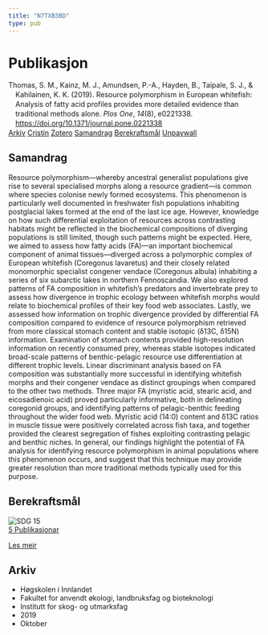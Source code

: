 ```yaml
---
title: "N7TXB3BD"
type: pub
---
```

<h1>Publikasjon</h1>
<article id="csl-bib-container-N7TXB3BD" class="csl-bib-container">
  <div class="csl-bib-body" style="line-height: 1.35; padding-left: 1em; text-indent:-1em;">
  <div class="csl-entry">Thomas, S. M., Kainz, M. J., Amundsen, P.-A., Hayden, B., Taipale, S. J., &amp; Kahilainen, K. K. (2019). Resource polymorphism in European whitefish: Analysis of fatty acid profiles provides more detailed evidence than traditional methods alone. <i>Plos One</i>, <i>14</i>(8), e0221338. <a href="https://doi.org/10.1371/journal.pone.0221338">https://doi.org/10.1371/journal.pone.0221338</a></div>
</div>
  <div class="csl-bib-buttons">
    <a href="#taxonomy-article-N7TXB3BD" class="csl-bib-button">Arkiv</a>
    <a href="https://app.cristin.no/results/show.jsf?id=1735573" alt="Cristin URL" class="csl-bib-button">Cristin</a>
    <a href="http://zotero.org/groups/5402882/items/N7TXB3BD" alt="Zotero URL" class="csl-bib-button">Zotero</a>
    <a href="#abstract-article-N7TXB3BD" class="csl-bib-button">Samandrag</a>
    <a href="#sdg-article-N7TXB3BD" class="csl-bib-button">Berekraftsmål</a>
    <a href="https://journals.plos.org/plosone/article/file?id=10.1371/journal.pone.0221338&amp;type=printable" class="csl-bib-button">Unpaywall</a>
  </div>
  <div id="csl-bib-meta-container-N7TXB3BD"></div>
</article>
<div id="csl-bib-meta-N7TXB3BD" class="csl-bib-meta">
  <article id="abstract-article-N7TXB3BD" class="abstract-article">
    <h1>Samandrag</h1>
    Resource polymorphism—whereby ancestral generalist populations give rise to several specialised morphs along a resource gradient—is common where species colonise newly formed ecosystems. This phenomenon is particularly well documented in freshwater fish populations inhabiting postglacial lakes formed at the end of the last ice age. However, knowledge on how such differential exploitation of resources across contrasting habitats might be reflected in the biochemical compositions of diverging populations is still limited, though such patterns might be expected. Here, we aimed to assess how fatty acids (FA)—an important biochemical component of animal tissues—diverged across a polymorphic complex of European whitefish (Coregonus lavaretus) and their closely related monomorphic specialist congener vendace (Coregonus albula) inhabiting a series of six subarctic lakes in northern Fennoscandia. We also explored patterns of FA composition in whitefish’s predators and invertebrate prey to assess how divergence in trophic ecology between whitefish morphs would relate to biochemical profiles of their key food web associates. Lastly, we assessed how information on trophic divergence provided by differential FA composition compared to evidence of resource polymorphism retrieved from more classical stomach content and stable isotopic (δ13C, δ15N) information. Examination of stomach contents provided high-resolution information on recently consumed prey, whereas stable isotopes indicated broad-scale patterns of benthic-pelagic resource use differentiation at different trophic levels. Linear discriminant analysis based on FA composition was substantially more successful in identifying whitefish morphs and their congener vendace as distinct groupings when compared to the other two methods. Three major FA (myristic acid, stearic acid, and eicosadienoic acid) proved particularly informative, both in delineating coregonid groups, and identifying patterns of pelagic-benthic feeding throughout the wider food web. Myristic acid (14:0) content and δ13C ratios in muscle tissue were positively correlated across fish taxa, and together provided the clearest segregation of fishes exploiting contrasting pelagic and benthic niches. In general, our findings highlight the potential of FA analysis for identifying resource polymorphism in animal populations where this phenomenon occurs, and suggest that this technique may provide greater resolution than more traditional methods typically used for this purpose.
  </article>
  <article id="sdg-article-N7TXB3BD" class="sdg-article">
    <h1>Berekraftsmål</h1>
    <div class="sdg-container"><div id="sdg15" class="sdg"> <img src="{{< params subfolder >}}images/sdg/sdg15_no.png" class="image" alt="SDG 15"> <div class="sdg-overlay"> <a href="{{< params subfolder >}}no/archive/?sdg=15#archive" class="sdg-publication-count"><span>5</span> Publikasjonar</a> <p><a href="NA" class="sdg-read-more">Les meir</a></p> </div> </div></div>
  </article>
  <article id="taxonomy-article-N7TXB3BD" class="taxonomy-article">
    <h1>Arkiv</h1>
    <ul>
      <li>Høgskolen i Innlandet</li>
      <li>Fakultet for anvendt økologi, landbruksfag og bioteknologi</li>
      <li>Institutt for skog- og utmarksfag</li>
      <li>2019</li>
      <li>Oktober</li>
    </ul>
  </article>
</div>
